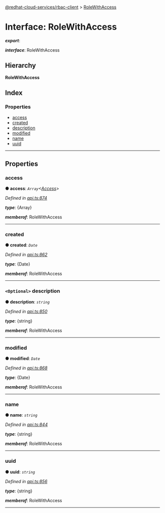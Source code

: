 [@redhat-cloud-services/rbac-client](../README.md) > [RoleWithAccess](../interfaces/rolewithaccess.md)

# Interface: RoleWithAccess

*__export__*: 

*__interface__*: RoleWithAccess

## Hierarchy

**RoleWithAccess**

## Index

### Properties

* [access](rolewithaccess.md#access)
* [created](rolewithaccess.md#created)
* [description](rolewithaccess.md#description)
* [modified](rolewithaccess.md#modified)
* [name](rolewithaccess.md#name)
* [uuid](rolewithaccess.md#uuid)

---

## Properties

<a id="access"></a>

###  access

**● access**: *`Array`<[Access](access.md)>*

*Defined in [api.ts:874](https://github.com/RedHatInsights/javascript-clients/blob/master/packages/rbac/api.ts#L874)*

*__type__*: {Array}

*__memberof__*: RoleWithAccess

___
<a id="created"></a>

###  created

**● created**: *`Date`*

*Defined in [api.ts:862](https://github.com/RedHatInsights/javascript-clients/blob/master/packages/rbac/api.ts#L862)*

*__type__*: {Date}

*__memberof__*: RoleWithAccess

___
<a id="description"></a>

### `<Optional>` description

**● description**: *`string`*

*Defined in [api.ts:850](https://github.com/RedHatInsights/javascript-clients/blob/master/packages/rbac/api.ts#L850)*

*__type__*: {string}

*__memberof__*: RoleWithAccess

___
<a id="modified"></a>

###  modified

**● modified**: *`Date`*

*Defined in [api.ts:868](https://github.com/RedHatInsights/javascript-clients/blob/master/packages/rbac/api.ts#L868)*

*__type__*: {Date}

*__memberof__*: RoleWithAccess

___
<a id="name"></a>

###  name

**● name**: *`string`*

*Defined in [api.ts:844](https://github.com/RedHatInsights/javascript-clients/blob/master/packages/rbac/api.ts#L844)*

*__type__*: {string}

*__memberof__*: RoleWithAccess

___
<a id="uuid"></a>

###  uuid

**● uuid**: *`string`*

*Defined in [api.ts:856](https://github.com/RedHatInsights/javascript-clients/blob/master/packages/rbac/api.ts#L856)*

*__type__*: {string}

*__memberof__*: RoleWithAccess

___

